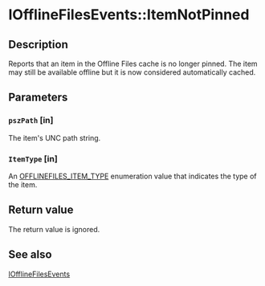 # IOfflineFilesEvents::ItemNotPinned

## Description

Reports that an item in the Offline Files cache is no longer pinned. The item may still be available offline but it is now considered automatically cached.

## Parameters

### `pszPath` [in]

The item's UNC path string.

### `ItemType` [in]

An [OFFLINEFILES_ITEM_TYPE](https://learn.microsoft.com/windows/desktop/api/cscobj/ne-cscobj-offlinefiles_item_type) enumeration value that indicates the type of the item.

## Return value

The return value is ignored.

## See also

[IOfflineFilesEvents](https://learn.microsoft.com/previous-versions/windows/desktop/api/cscobj/nn-cscobj-iofflinefilesevents)
